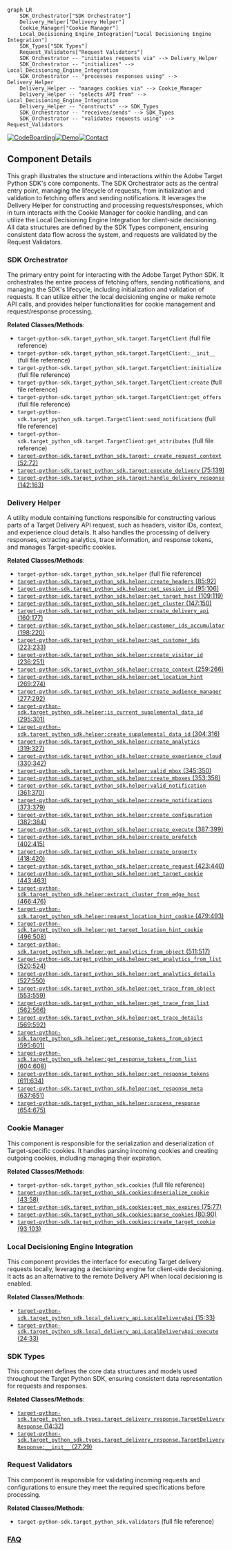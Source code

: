 ```mermaid
graph LR
    SDK_Orchestrator["SDK Orchestrator"]
    Delivery_Helper["Delivery Helper"]
    Cookie_Manager["Cookie Manager"]
    Local_Decisioning_Engine_Integration["Local Decisioning Engine Integration"]
    SDK_Types["SDK Types"]
    Request_Validators["Request Validators"]
    SDK_Orchestrator -- "initiates requests via" --> Delivery_Helper
    SDK_Orchestrator -- "initializes" --> Local_Decisioning_Engine_Integration
    SDK_Orchestrator -- "processes responses using" --> Delivery_Helper
    Delivery_Helper -- "manages cookies via" --> Cookie_Manager
    Delivery_Helper -- "selects API from" --> Local_Decisioning_Engine_Integration
    Delivery_Helper -- "constructs" --> SDK_Types
    SDK_Orchestrator -- "receives/sends" --> SDK_Types
    SDK_Orchestrator -- "validates requests using" --> Request_Validators
```
[![CodeBoarding](https://img.shields.io/badge/Generated%20by-CodeBoarding-9cf?style=flat-square)](https://github.com/CodeBoarding/CodeBoarding)[![Demo](https://img.shields.io/badge/Try%20our-Demo-blue?style=flat-square)](https://www.codeboarding.org/demo)[![Contact](https://img.shields.io/badge/Contact%20us%20-%20contact@codeboarding.org-lightgrey?style=flat-square)](mailto:contact@codeboarding.org)

## Component Details

This graph illustrates the structure and interactions within the Adobe Target Python SDK's core components. The SDK Orchestrator acts as the central entry point, managing the lifecycle of requests, from initialization and validation to fetching offers and sending notifications. It leverages the Delivery Helper for constructing and processing requests/responses, which in turn interacts with the Cookie Manager for cookie handling, and can utilize the Local Decisioning Engine Integration for client-side decisioning. All data structures are defined by the SDK Types component, ensuring consistent data flow across the system, and requests are validated by the Request Validators.

### SDK Orchestrator
The primary entry point for interacting with the Adobe Target Python SDK. It orchestrates the entire process of fetching offers, sending notifications, and managing the SDK's lifecycle, including initialization and validation of requests. It can utilize either the local decisioning engine or make remote API calls, and provides helper functionalities for cookie management and request/response processing.


**Related Classes/Methods**:

- `target-python-sdk.target_python_sdk.target.TargetClient` (full file reference)
- `target-python-sdk.target_python_sdk.target.TargetClient:__init__` (full file reference)
- `target-python-sdk.target_python_sdk.target.TargetClient:initialize` (full file reference)
- `target-python-sdk.target_python_sdk.target.TargetClient:create` (full file reference)
- `target-python-sdk.target_python_sdk.target.TargetClient:get_offers` (full file reference)
- `target-python-sdk.target_python_sdk.target.TargetClient:send_notifications` (full file reference)
- `target-python-sdk.target_python_sdk.target.TargetClient:get_attributes` (full file reference)
- <a href="https://github.com/adobe/target-python-sdk/blob/master/target_python_sdk/target.py#L52-L72" target="_blank" rel="noopener noreferrer">`target-python-sdk.target_python_sdk.target:_create_request_context` (52:72)</a>
- <a href="https://github.com/adobe/target-python-sdk/blob/master/target_python_sdk/target.py#L75-L139" target="_blank" rel="noopener noreferrer">`target-python-sdk.target_python_sdk.target:execute_delivery` (75:139)</a>
- <a href="https://github.com/adobe/target-python-sdk/blob/master/target_python_sdk/target.py#L142-L163" target="_blank" rel="noopener noreferrer">`target-python-sdk.target_python_sdk.target:handle_delivery_response` (142:163)</a>


### Delivery Helper
A utility module containing functions responsible for constructing various parts of a Target Delivery API request, such as headers, visitor IDs, context, and experience cloud details. It also handles the processing of delivery responses, extracting analytics, trace information, and response tokens, and manages Target-specific cookies.


**Related Classes/Methods**:

- `target-python-sdk.target_python_sdk.helper` (full file reference)
- <a href="https://github.com/adobe/target-python-sdk/blob/master/target_python_sdk/helper.py#L85-L92" target="_blank" rel="noopener noreferrer">`target-python-sdk.target_python_sdk.helper:create_headers` (85:92)</a>
- <a href="https://github.com/adobe/target-python-sdk/blob/master/target_python_sdk/helper.py#L95-L106" target="_blank" rel="noopener noreferrer">`target-python-sdk.target_python_sdk.helper:get_session_id` (95:106)</a>
- <a href="https://github.com/adobe/target-python-sdk/blob/master/target_python_sdk/helper.py#L109-L119" target="_blank" rel="noopener noreferrer">`target-python-sdk.target_python_sdk.helper:get_target_host` (109:119)</a>
- <a href="https://github.com/adobe/target-python-sdk/blob/master/target_python_sdk/helper.py#L147-L150" target="_blank" rel="noopener noreferrer">`target-python-sdk.target_python_sdk.helper:get_cluster` (147:150)</a>
- <a href="https://github.com/adobe/target-python-sdk/blob/master/target_python_sdk/helper.py#L160-L177" target="_blank" rel="noopener noreferrer">`target-python-sdk.target_python_sdk.helper:create_delivery_api` (160:177)</a>
- <a href="https://github.com/adobe/target-python-sdk/blob/master/target_python_sdk/helper.py#L198-L220" target="_blank" rel="noopener noreferrer">`target-python-sdk.target_python_sdk.helper:customer_ids_accumulator` (198:220)</a>
- <a href="https://github.com/adobe/target-python-sdk/blob/master/target_python_sdk/helper.py#L223-L233" target="_blank" rel="noopener noreferrer">`target-python-sdk.target_python_sdk.helper:get_customer_ids` (223:233)</a>
- <a href="https://github.com/adobe/target-python-sdk/blob/master/target_python_sdk/helper.py#L236-L251" target="_blank" rel="noopener noreferrer">`target-python-sdk.target_python_sdk.helper:create_visitor_id` (236:251)</a>
- <a href="https://github.com/adobe/target-python-sdk/blob/master/target_python_sdk/helper.py#L259-L266" target="_blank" rel="noopener noreferrer">`target-python-sdk.target_python_sdk.helper:create_context` (259:266)</a>
- <a href="https://github.com/adobe/target-python-sdk/blob/master/target_python_sdk/helper.py#L269-L274" target="_blank" rel="noopener noreferrer">`target-python-sdk.target_python_sdk.helper:get_location_hint` (269:274)</a>
- <a href="https://github.com/adobe/target-python-sdk/blob/master/target_python_sdk/helper.py#L277-L292" target="_blank" rel="noopener noreferrer">`target-python-sdk.target_python_sdk.helper:create_audience_manager` (277:292)</a>
- <a href="https://github.com/adobe/target-python-sdk/blob/master/target_python_sdk/helper.py#L295-L301" target="_blank" rel="noopener noreferrer">`target-python-sdk.target_python_sdk.helper:is_current_supplemental_data_id` (295:301)</a>
- <a href="https://github.com/adobe/target-python-sdk/blob/master/target_python_sdk/helper.py#L304-L316" target="_blank" rel="noopener noreferrer">`target-python-sdk.target_python_sdk.helper:create_supplemental_data_id` (304:316)</a>
- <a href="https://github.com/adobe/target-python-sdk/blob/master/target_python_sdk/helper.py#L319-L327" target="_blank" rel="noopener noreferrer">`target-python-sdk.target_python_sdk.helper:create_analytics` (319:327)</a>
- <a href="https://github.com/adobe/target-python-sdk/blob/master/target_python_sdk/helper.py#L330-L342" target="_blank" rel="noopener noreferrer">`target-python-sdk.target_python_sdk.helper:create_experience_cloud` (330:342)</a>
- <a href="https://github.com/adobe/target-python-sdk/blob/master/target_python_sdk/helper.py#L345-L350" target="_blank" rel="noopener noreferrer">`target-python-sdk.target_python_sdk.helper:valid_mbox` (345:350)</a>
- <a href="https://github.com/adobe/target-python-sdk/blob/master/target_python_sdk/helper.py#L353-L358" target="_blank" rel="noopener noreferrer">`target-python-sdk.target_python_sdk.helper:create_mboxes` (353:358)</a>
- <a href="https://github.com/adobe/target-python-sdk/blob/master/target_python_sdk/helper.py#L361-L370" target="_blank" rel="noopener noreferrer">`target-python-sdk.target_python_sdk.helper:valid_notification` (361:370)</a>
- <a href="https://github.com/adobe/target-python-sdk/blob/master/target_python_sdk/helper.py#L373-L379" target="_blank" rel="noopener noreferrer">`target-python-sdk.target_python_sdk.helper:create_notifications` (373:379)</a>
- <a href="https://github.com/adobe/target-python-sdk/blob/master/target_python_sdk/helper.py#L382-L384" target="_blank" rel="noopener noreferrer">`target-python-sdk.target_python_sdk.helper:create_configuration` (382:384)</a>
- <a href="https://github.com/adobe/target-python-sdk/blob/master/target_python_sdk/helper.py#L387-L399" target="_blank" rel="noopener noreferrer">`target-python-sdk.target_python_sdk.helper:create_execute` (387:399)</a>
- <a href="https://github.com/adobe/target-python-sdk/blob/master/target_python_sdk/helper.py#L402-L415" target="_blank" rel="noopener noreferrer">`target-python-sdk.target_python_sdk.helper:create_prefetch` (402:415)</a>
- <a href="https://github.com/adobe/target-python-sdk/blob/master/target_python_sdk/helper.py#L418-L420" target="_blank" rel="noopener noreferrer">`target-python-sdk.target_python_sdk.helper:create_property` (418:420)</a>
- <a href="https://github.com/adobe/target-python-sdk/blob/master/target_python_sdk/helper.py#L423-L440" target="_blank" rel="noopener noreferrer">`target-python-sdk.target_python_sdk.helper:create_request` (423:440)</a>
- <a href="https://github.com/adobe/target-python-sdk/blob/master/target_python_sdk/helper.py#L443-L463" target="_blank" rel="noopener noreferrer">`target-python-sdk.target_python_sdk.helper:get_target_cookie` (443:463)</a>
- <a href="https://github.com/adobe/target-python-sdk/blob/master/target_python_sdk/helper.py#L466-L476" target="_blank" rel="noopener noreferrer">`target-python-sdk.target_python_sdk.helper:extract_cluster_from_edge_host` (466:476)</a>
- <a href="https://github.com/adobe/target-python-sdk/blob/master/target_python_sdk/helper.py#L479-L493" target="_blank" rel="noopener noreferrer">`target-python-sdk.target_python_sdk.helper:request_location_hint_cookie` (479:493)</a>
- <a href="https://github.com/adobe/target-python-sdk/blob/master/target_python_sdk/helper.py#L496-L508" target="_blank" rel="noopener noreferrer">`target-python-sdk.target_python_sdk.helper:get_target_location_hint_cookie` (496:508)</a>
- <a href="https://github.com/adobe/target-python-sdk/blob/master/target_python_sdk/helper.py#L511-L517" target="_blank" rel="noopener noreferrer">`target-python-sdk.target_python_sdk.helper:get_analytics_from_object` (511:517)</a>
- <a href="https://github.com/adobe/target-python-sdk/blob/master/target_python_sdk/helper.py#L520-L524" target="_blank" rel="noopener noreferrer">`target-python-sdk.target_python_sdk.helper:get_analytics_from_list` (520:524)</a>
- <a href="https://github.com/adobe/target-python-sdk/blob/master/target_python_sdk/helper.py#L527-L550" target="_blank" rel="noopener noreferrer">`target-python-sdk.target_python_sdk.helper:get_analytics_details` (527:550)</a>
- <a href="https://github.com/adobe/target-python-sdk/blob/master/target_python_sdk/helper.py#L553-L559" target="_blank" rel="noopener noreferrer">`target-python-sdk.target_python_sdk.helper:get_trace_from_object` (553:559)</a>
- <a href="https://github.com/adobe/target-python-sdk/blob/master/target_python_sdk/helper.py#L562-L566" target="_blank" rel="noopener noreferrer">`target-python-sdk.target_python_sdk.helper:get_trace_from_list` (562:566)</a>
- <a href="https://github.com/adobe/target-python-sdk/blob/master/target_python_sdk/helper.py#L569-L592" target="_blank" rel="noopener noreferrer">`target-python-sdk.target_python_sdk.helper:get_trace_details` (569:592)</a>
- <a href="https://github.com/adobe/target-python-sdk/blob/master/target_python_sdk/helper.py#L595-L601" target="_blank" rel="noopener noreferrer">`target-python-sdk.target_python_sdk.helper:get_response_tokens_from_object` (595:601)</a>
- <a href="https://github.com/adobe/target-python-sdk/blob/master/target_python_sdk/helper.py#L604-L608" target="_blank" rel="noopener noreferrer">`target-python-sdk.target_python_sdk.helper:get_response_tokens_from_list` (604:608)</a>
- <a href="https://github.com/adobe/target-python-sdk/blob/master/target_python_sdk/helper.py#L611-L634" target="_blank" rel="noopener noreferrer">`target-python-sdk.target_python_sdk.helper:get_response_tokens` (611:634)</a>
- <a href="https://github.com/adobe/target-python-sdk/blob/master/target_python_sdk/helper.py#L637-L651" target="_blank" rel="noopener noreferrer">`target-python-sdk.target_python_sdk.helper:get_response_meta` (637:651)</a>
- <a href="https://github.com/adobe/target-python-sdk/blob/master/target_python_sdk/helper.py#L654-L675" target="_blank" rel="noopener noreferrer">`target-python-sdk.target_python_sdk.helper:process_response` (654:675)</a>


### Cookie Manager
This component is responsible for the serialization and deserialization of Target-specific cookies. It handles parsing incoming cookies and creating outgoing cookies, including managing their expiration.


**Related Classes/Methods**:

- `target-python-sdk.target_python_sdk.cookies` (full file reference)
- <a href="https://github.com/adobe/target-python-sdk/blob/master/target_python_sdk/cookies.py#L43-L58" target="_blank" rel="noopener noreferrer">`target-python-sdk.target_python_sdk.cookies:deserialize_cookie` (43:58)</a>
- <a href="https://github.com/adobe/target-python-sdk/blob/master/target_python_sdk/cookies.py#L75-L77" target="_blank" rel="noopener noreferrer">`target-python-sdk.target_python_sdk.cookies:get_max_expires` (75:77)</a>
- <a href="https://github.com/adobe/target-python-sdk/blob/master/target_python_sdk/cookies.py#L80-L90" target="_blank" rel="noopener noreferrer">`target-python-sdk.target_python_sdk.cookies:parse_cookies` (80:90)</a>
- <a href="https://github.com/adobe/target-python-sdk/blob/master/target_python_sdk/cookies.py#L93-L103" target="_blank" rel="noopener noreferrer">`target-python-sdk.target_python_sdk.cookies:create_target_cookie` (93:103)</a>


### Local Decisioning Engine Integration
This component provides the interface for executing Target delivery requests locally, leveraging a decisioning engine for client-side decisioning. It acts as an alternative to the remote Delivery API when local decisioning is enabled.


**Related Classes/Methods**:

- <a href="https://github.com/adobe/target-python-sdk/blob/master/target_python_sdk/local_delivery_api.py#L15-L33" target="_blank" rel="noopener noreferrer">`target-python-sdk.target_python_sdk.local_delivery_api.LocalDeliveryApi` (15:33)</a>
- <a href="https://github.com/adobe/target-python-sdk/blob/master/target_python_sdk/local_delivery_api.py#L24-L33" target="_blank" rel="noopener noreferrer">`target-python-sdk.target_python_sdk.local_delivery_api.LocalDeliveryApi:execute` (24:33)</a>


### SDK Types
This component defines the core data structures and models used throughout the Target Python SDK, ensuring consistent data representation for requests and responses.


**Related Classes/Methods**:

- <a href="https://github.com/adobe/target-python-sdk/blob/master/target_python_sdk/types/target_delivery_response.py#L14-L32" target="_blank" rel="noopener noreferrer">`target-python-sdk.target_python_sdk.types.target_delivery_response.TargetDeliveryResponse` (14:32)</a>
- <a href="https://github.com/adobe/target-python-sdk/blob/master/target_python_sdk/types/target_delivery_response.py#L27-L29" target="_blank" rel="noopener noreferrer">`target-python-sdk.target_python_sdk.types.target_delivery_response.TargetDeliveryResponse:__init__` (27:29)</a>


### Request Validators
This component is responsible for validating incoming requests and configurations to ensure they meet the required specifications before processing.


**Related Classes/Methods**:

- `target-python-sdk.target_python_sdk.validators` (full file reference)




### [FAQ](https://github.com/CodeBoarding/GeneratedOnBoardings/tree/main?tab=readme-ov-file#faq)